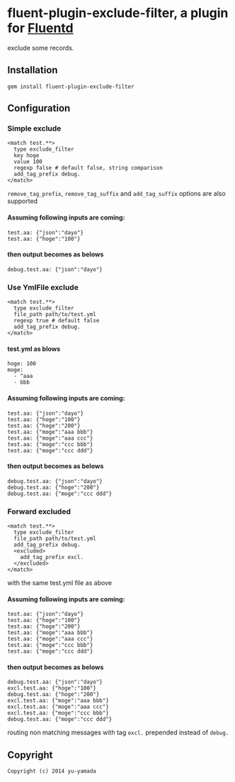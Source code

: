 # fluent-plugin-exclude-filter, a plugin for [Fluentd](http://fluentd.org) 

exclude some records.

## Installation


    gem install fluent-plugin-exclude-filter
## Configuration

### Simple exclude
    <match test.**>
      type exclude_filter
      key hoge
      value 100
      regexp false # default false, string comparison
      add_tag_prefix debug.
    </match>  

  `remove_tag_prefix`, `remove_tag_suffix` and `add_tag_suffix` options are also supported

#### Assuming following inputs are coming:
    test.aa: {"json":"dayo"}
    test.aa: {"hoge":"100"}
#### then output becomes as belows
    debug.test.aa: {"json":"dayo"} 

### Use YmlFile exclude
    <match test.**>
      type exclude_filter
      file_path path/to/test.yml 
      regexp true # default false
      add_tag_prefix debug.
    </match>  

#### test.yml as blows

```
hoge: 100
moge:
  - ^aaa
  - bbb
```

#### Assuming following inputs are coming:
    test.aa: {"json":"dayo"}
    test.aa: {"hoge":"100"}
    test.aa: {"hoge":"200"}
    test.aa: {"moge":"aaa bbb"}
    test.aa: {"moge":"aaa ccc"}
    test.aa: {"moge":"ccc bbb"}
    test.aa: {"moge":"ccc ddd"}
#### then output becomes as belows
    debug.test.aa: {"json":"dayo"}
    debug.test.aa: {"hoge":"200"}
    debug.test.aa: {"moge":"ccc ddd"}

### Forward excluded
    <match test.**>
      type exclude_filter
      file_path path/to/test.yml
      add_tag_prefix debug.
      <excluded>
        add_tag_prefix excl.
      </excluded>
    </match>

  with the same test.yml file as above

#### Assuming following inputs are coming:
    test.aa: {"json":"dayo"}
    test.aa: {"hoge":"100"}
    test.aa: {"hoge":"200"}
    test.aa: {"moge":"aaa bbb"}
    test.aa: {"moge":"aaa ccc"}
    test.aa: {"moge":"ccc bbb"}
    test.aa: {"moge":"ccc ddd"}
#### then output becomes as belows
    debug.test.aa: {"json":"dayo"} 
    excl.test.aa: {"hoge":"100"}
    debug.test.aa: {"hoge":"200"}
    excl.test.aa: {"moge":"aaa bbb"}
    excl.test.aa: {"moge":"aaa ccc"}
    excl.test.aa: {"moge":"ccc bbb"}
    debug.test.aa: {"moge":"ccc ddd"}

  routing non matching messages with tag `excl.` prepended instead of `debug.`

## Copyright
    Copyright (c) 2014 yu-yamada
